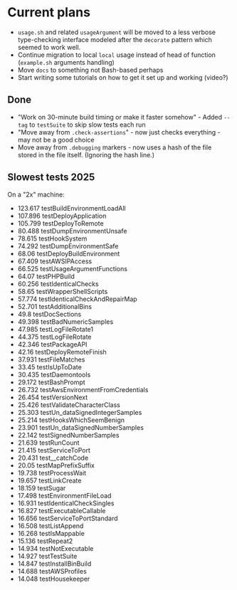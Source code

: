 # Current plans

- `usage.sh` and related `usageArgument` will be moved to a less verbose type-checking interface modeled after the
  `decorate` pattern which seemed to work well.
- Continue migration to local `local` usage instead of head of function (`example.sh` arguments handling)
- Move `docs` to something not Bash-based perhaps
- Start writing some tutorials on how to get it set up and working (video?)

## Done

- "Work on 30-minute build timing or make it faster somehow" - Added `--tag` to `testSuite` to skip slow tests each run
- "Move away from `.check-assertions`" - now just checks everything - may not be a good choice
- Move away from `.debugging` markers - now uses a hash of the file stored in the file itself. (Ignoring the hash line.)

## Slowest tests 2025

On a "2x" machine:

- 123.617 testBuildEnvironmentLoadAll
- 107.896 testDeployApplication
- 105.799 testDeployToRemote
- 80.488 testDumpEnvironmentUnsafe
- 78.615 testHookSystem
- 74.292 testDumpEnvironmentSafe
- 68.06 testDeployBuildEnvironment
- 67.409 testAWSIPAccess
- 66.525 testUsageArgumentFunctions
- 64.07 testPHPBuild
- 60.256 testIdenticalChecks
- 58.65 testWrapperShellScripts
- 57.774 testIdenticalCheckAndRepairMap
- 52.701 testAdditionalBins
- 49.8 testDocSections
- 49.398 testBadNumericSamples
- 47.985 testLogFileRotate1
- 44.375 testLogFileRotate
- 42.346 testPackageAPI
- 42.16 testDeployRemoteFinish
- 37.931 testFileMatches
- 33.45 testIsUpToDate
- 30.435 testDaemontools
- 29.172 testBashPrompt
- 26.732 testAwsEnvironmentFromCredentials
- 26.454 testVersionNext
- 25.426 testValidateCharacterClass
- 25.303 testUn_dataSignedIntegerSamples
- 25.214 testHooksWhichSeemBenign
- 23.901 testUn_dataSignedNumberSamples
- 22.142 testSignedNumberSamples
- 21.639 testRunCount
- 21.415 testServiceToPort
- 20.431 test__catchCode
- 20.05 testMapPrefixSuffix
- 19.738 testProcessWait
- 19.657 testLinkCreate
- 18.159 testSugar
- 17.498 testEnvironmentFileLoad
- 16.931 testIdenticalCheckSingles
- 16.827 testExecutableCallable
- 16.656 testServiceToPortStandard
- 16.508 testListAppend
- 16.268 testIsMappable
- 15.136 testRepeat2
- 14.934 testNotExecutable
- 14.927 testTestSuite
- 14.847 testInstallBinBuild
- 14.688 testAWSProfiles
- 14.048 testHousekeeper
